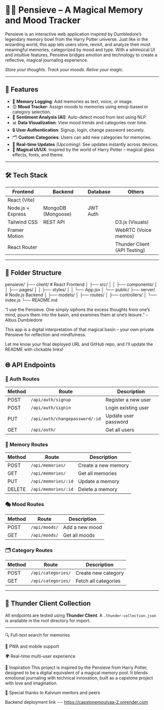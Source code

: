# 🧠✨ Pensieve – A Magical Memory and Mood Tracker

Pensieve is an interactive web application inspired by Dumbledore’s legendary memory bowl from the Harry Potter universe. Just like in the wizarding world, this app lets users store, revisit, and analyze their most meaningful memories, categorized by mood and type. With a whimsical UI and intuitive features, Pensieve bridges emotion and technology to create a reflective, magical journaling experience.


_Store your thoughts. Track your moods. Relive your magic._

---

## 🚀 Features

- 📝 **Memory Logging**: Add memories as text, voice, or image.
- 😊 **Mood Tracker**: Assign moods to memories using emoji-based or category selection.
- 🧠 **Sentiment Analysis (AI)**: Auto-detect mood from text using NLP.
- 📊 **Data Visualization**: View mood trends and categories over time.
- 🔒 **User Authentication**: Signup, login, change password securely.
- 🗂️ **Custom Categories**: Users can add new categories for memories.
- 📍 **Real-time Updates** *(Upcoming)*: See updates instantly across devices.
- 🎨 **Magical UI/UX**: Inspired by the world of Harry Potter – magical glass effects, fonts, and theme.

---

## 🛠️ Tech Stack

| Frontend           | Backend            | Database         | Others              |
|--------------------|--------------------|------------------|---------------------|
| React (Vite)
| Node.js + Express  | MongoDB (Mongoose) | JWT Auth           |
| Tailwind CSS       | REST API           |                  | D3.js (Visuals)     |
| Framer Motion      |                   |                  | WebRTC (Voice memos)|
| React Router       |                   |                  | Thunder Client (API Testing) |

---

## 📁 Folder Structure

pensieve/
├── client/       # React Frontend
│   ├── src/
│   │   ├── components/
│   │   ├── pages/
│   │   ├── styles/
│   │   └── App.jsx
│   └── public/
├── server/       # Node.js Backend
│   ├── models/
│   ├── routes/
│   ├── controllers/
│   └── index.js
└── README.md

“I use the Pensieve. One simply siphons the excess thoughts from one’s mind, pours them into the basin, and examines them at one’s leisure.” – Albus Dumbledore

This app is a digital interpretation of that magical basin – your own private Pensieve for reflection and mindfulness.

Let me know your final deployed URL and GitHub repo, and I’ll update the README with clickable links!


## 🌐 API Endpoints

### 🔐 Auth Routes
| Method | Route              | Description              |
|--------|-------------------|--------------------------|
| POST   | `/api/auth/signup` | Register a new user     |
| POST   | `/api/auth/signin` | Login existing user     |
| PUT    | `/api/auth/changepassword/:id` | Update user password |
| GET    | `/api/auth/`       | Get all users           |

### 📓 Memory Routes
| Method | Route                  | Description                   |
|--------|------------------------|-------------------------------|
| POST   | `/api/memories/`       | Create a new memory           |
| GET    | `/api/memories/`       | Get all memories              |
| PUT    | `/api/memories/:id`    | Update a memory               |
| DELETE | `/api/memories/:id`    | Delete a memory               |

### 🎭 Mood Routes
| Method | Route               | Description              |
|--------|---------------------|--------------------------|
| POST   | `/api/moods/`       | Add a new mood           |
| GET    | `/api/moods/`       | Get all moods            |

### 🗂️ Category Routes
| Method | Route                 | Description             |
|--------|-----------------------|-------------------------|
| POST   | `/api/categories/`    | Create new category     |
| GET    | `/api/categories/`    | Fetch all categories    |

---

## 🧪 Thunder Client Collection

All endpoints are tested using **Thunder Client**. A `.thunder-collection.json` is available in the root directory for import.

---



🔍 Full-text search for memories

📱 PWA and mobile support

🌍 Real-time multi-user experience

🧙 Inspiration
This project is inspired by the Pensieve from Harry Potter, designed to be a digital equivalent of a magical memory pool. It blends emotional journaling with technical innovation, built as a capstone project with love and imagination.


💬 Special thanks to Kalvium mentors and peers

Backend deployment link  ---   https://capstonemoulyaa-2.onrender.com 









